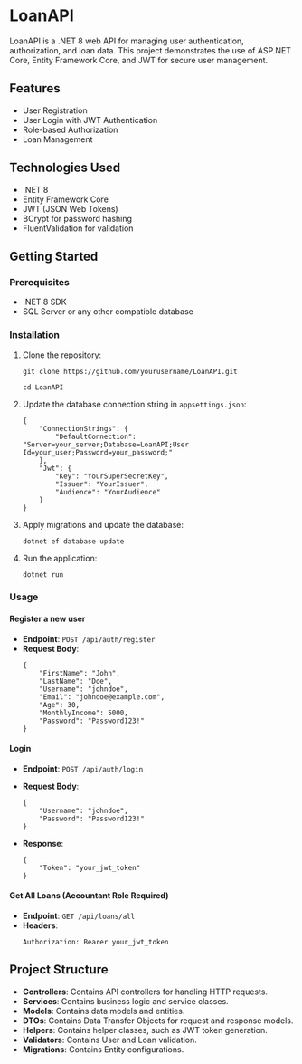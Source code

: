 # LoanAPI

LoanAPI is a .NET 8 web API for managing user authentication, authorization, and loan data. This project demonstrates the use of ASP.NET Core, Entity Framework Core, and JWT for secure user management.

## Features

- User Registration
- User Login with JWT Authentication
- Role-based Authorization
- Loan Management

## Technologies Used

- .NET 8
- Entity Framework Core
- JWT (JSON Web Tokens)
- BCrypt for password hashing
- FluentValidation for validation

## Getting Started

### Prerequisites

- .NET 8 SDK
- SQL Server or any other compatible database

### Installation

1. Clone the repository:

   ```
   git clone https://github.com/yourusername/LoanAPI.git

   cd LoanAPI
   ```
2. Update the database connection string in `appsettings.json`:
    ```
    {
        "ConnectionStrings": {
            "DefaultConnection": "Server=your_server;Database=LoanAPI;User Id=your_user;Password=your_password;"
        },
        "Jwt": {
            "Key": "YourSuperSecretKey",
            "Issuer": "YourIssuer",
            "Audience": "YourAudience"
        }
    }
    ```
3. Apply migrations and update the database:
    ```
    dotnet ef database update
    ```
4. Run the application:
    ```
    dotnet run
    ```

### Usage

#### Register a new user

- **Endpoint**: `POST /api/auth/register`
- **Request Body**:
    ```
    {
        "FirstName": "John",
        "LastName": "Doe",
        "Username": "johndoe",
        "Email": "johndoe@example.com",
        "Age": 30,
        "MonthlyIncome": 5000,
        "Password": "Password123!"
    }
    ```   

#### Login

- **Endpoint**: `POST /api/auth/login`
- **Request Body**:
    ```
    {
        "Username": "johndoe",
        "Password": "Password123!"
    }
    ```   

- **Response**:
    ```
    {
        "Token": "your_jwt_token"
    }
    ```

#### Get All Loans (Accountant Role Required)

- **Endpoint**: `GET /api/loans/all`
- **Headers**:
    ```
    Authorization: Bearer your_jwt_token
    ```

## Project Structure

- **Controllers**: Contains API controllers for handling HTTP requests.
- **Services**: Contains business logic and service classes.
- **Models**: Contains data models and entities.
- **DTOs**: Contains Data Transfer Objects for request and response models.
- **Helpers**: Contains helper classes, such as JWT token generation.
- **Validators**: Contains User and Loan validation.
- **Migrations**: Contains Entity configurations.
